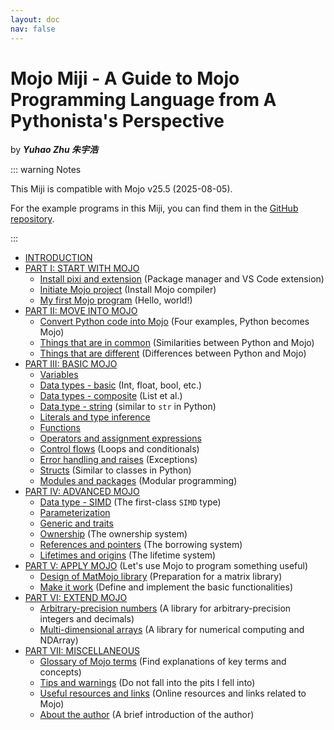 ```yaml
---
layout: doc
nav: false
---
```


# Mojo Miji - A Guide to Mojo Programming Language from A Pythonista's Perspective

by ***Yuhao Zhu 朱宇浩***

::: warning Notes

This Miji is compatible with Mojo v25.5 (2025-08-05).

For the example programs in this Miji, you can find them in the [GitHub repository](https://github.com/forfudan/my-first-mojo-project).

:::

- [INTRODUCTION](./intro)
- [PART I: START WITH MOJO](./start/start)
  <!-- - [Install Magic (being deprecated)](./start/magic) (This will be deprecated in future) -->
  - [Install pixi and extension](./start/pixi) (Package manager and VS Code extension)
  - [Initiate Mojo project](./start/project) (Install Mojo compiler)
  - [My first Mojo program](./start/hello) (Hello, world!)
- [PART II: MOVE INTO MOJO](./move/move)
  - [Convert Python code into Mojo](./move/examples) (Four examples, Python becomes Mojo)
  - [Things that are in common](./move/common) (Similarities between Python and Mojo)
  - [Things that are different](./move/different) (Differences between Python and Mojo)
- [PART III: BASIC MOJO](./basic/basic)
  - [Variables](./basic/variables)
  - [Data types - basic](./basic/types) (Int, float, bool, etc.)
  - [Data types - composite](./basic/composite) (List et al.)
  - [Data type - string](./basic/string) (similar to `str` in Python)
  - [Literals and type inference](./basic/literal)
  - [Functions](./basic/functions)
  - [Operators and assignment expressions](./basic/operators)
  - [Control flows](./basic/control) (Loops and conditionals)
  - [Error handling and raises](./basic/errors) (Exceptions)
  - [Structs](./basic/structs) (Similar to classes in Python)
  - [Modules and packages](./basic/packages) (Modular programming)
- [PART IV: ADVANCED MOJO](./advanced/advanced)
  - [Data type - SIMD](./advanced/simd) (The first-class `SIMD` type)
  - [Parameterization](./advanced/parameterization)
  - [Generic and traits](./advanced/generic)
  - [Ownership](./advanced/ownership) (The ownership system)
  - [References and pointers](./advanced/references) (The borrowing system)
  - [Lifetimes and origins](./advanced/lifetimes) (The lifetime system)
  <!-- - [Call Python in Mojo](./advanced/python) -->
- [PART V: APPLY MOJO](./apply/apply.md) (Let's use Mojo to program something useful)
  - [Design of MatMojo library](./apply/design.md) (Preparation for a matrix library)
  - [Make it work](./apply/work.md) (Define and implement the basic functionalities)
- [PART VI: EXTEND MOJO](./extend/extend)
  - [Arbitrary-precision numbers](./extend/decimojo) (A library for arbitrary-precision integers and decimals)
  - [Multi-dimensional arrays](./extend/numojo) (A library for numerical computing and NDArray)
- [PART VII: MISCELLANEOUS](./misc/misc)
  <!-- - [Memory layout of Mojo objects](./misc/layout) (How Mojo objects are stored in memory) -->
  - [Glossary of Mojo terms](./misc/glossary) (Find explanations of key terms and concepts)
  - [Tips and warnings](./misc/tips) (Do not fall into the pits I fell into)
  - [Useful resources and links](./misc/resources) (Online resources and links related to Mojo)
  <!-- - [Wishes for extra features](./misc/wishes) (Some features I wish Mojo could have) -->
  - [About the author](./misc/author) (A brief introduction of the author)
  <!-- - [Further readings] -->
